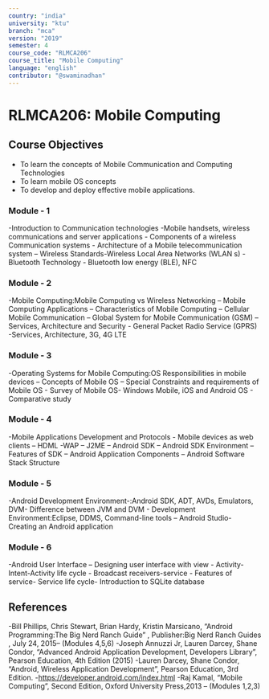 ```yaml
---
country: "india"
university: "ktu"
branch: "mca"
version: "2019"
semester: 4
course_code: "RLMCA206"
course_title: "Mobile Computing"
language: "english"
contributor: "@swaminadhan"
---
```


# RLMCA206: Mobile Computing
## Course Objectives

- To learn the concepts of Mobile Communication and Computing Technologies
- To learn mobile OS concepts
- To develop and deploy effective mobile applications.

### Module - 1 

-Introduction to Communication technologies -Mobile handsets,
wireless communications and server applications - Components
of a wireless Communication systems - Architecture of a Mobile
telecommunication system – Wireless Standards-Wireless Local
Area Networks (WLAN s) -Bluetooth Technology - Bluetooth
low energy (BLE), NFC

### Module - 2 

-Mobile Computing:Mobile Computing vs Wireless Networking
– Mobile Computing Applications – Characteristics of Mobile
Computing – Cellular Mobile Communication – Global System
for Mobile Communication (GSM) – Services, Architecture and
Security - General Packet Radio Service (GPRS) -Services,
Architecture, 3G, 4G LTE

### Module - 3

-Operating Systems for Mobile Computing:OS Responsibilities
in mobile devices – Concepts of Mobile OS – Special
Constraints and requirements of Mobile OS - Survey of Mobile
OS- Windows Mobile, iOS and Android OS - Comparative
study

### Module - 4

-Mobile Applications Development and Protocols - Mobile
devices as web clients – HDML -WAP – J2ME – Android SDK
– Android SDK Environment – Features of SDK – Android
Application Components – Android Software Stack Structure

### Module - 5

-Android Development Environment-:Android SDK, ADT,
AVDs, Emulators, DVM- Difference between JVM and DVM -
Development Environment:Eclipse, DDMS, Command-line
tools – Android Studio- Creating an Android application

### Module - 6

-Android User Interface – Designing user interface with view -
Activity-Intent-Activity life cycle - Broadcast receivers-service -
Features of service- Service life cycle- Introduction to SQLite
database

## References

-Bill Phillips, Chris Stewart, Brian Hardy, Kristin Marsicano, “Android Programming:The
Big Nerd Ranch Guide” , Publisher:Big Nerd Ranch Guides , July 24, 2015– (Modules
4,5,6)
-Joseph Annuzzi Jr, Lauren Darcey, Shane Condor, “Advanced Android Application
Development, Developers Library”, Pearson Education, 4th Edition (2015)
-Lauren Darcey, Shane Condor, “Android, Wireless Application Development”, Pearson
Education, 3rd Edition.
-https://developer.android.com/index.html
-Raj Kamal, “Mobile Computing”, Second Edition, Oxford University Press,2013 –
(Modules 1,2,3)



